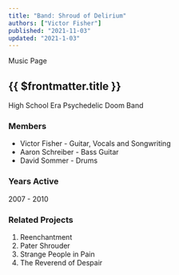 ```yaml
---
title: "Band: Shroud of Delirium"
authors: ["Victor Fisher"]
published: "2021-11-03"
updated: "2021-1-03"
---
```


<g-link to="/music">Music Page</g-link>

## {{ $frontmatter.title }}

High School Era Psychedelic Doom Band

### Members
* Victor Fisher - Guitar, Vocals and Songwriting
* Aaron Schreiber - Bass Guitar
* David Sommer - Drums

### Years Active
2007 - 2010

### Related Projects
1. <g-link to="/band/reenchantment">Reenchantment</g-link>
2. <g-link to="/band/pater-shrouder">Pater Shrouder</g-link>
3. <g-link to="/band/strange-people-in-pain">Strange People in Pain</g-link>
4. <g-link to="/band/reverend-of-despair">The Reverend of Despair</g-link>
